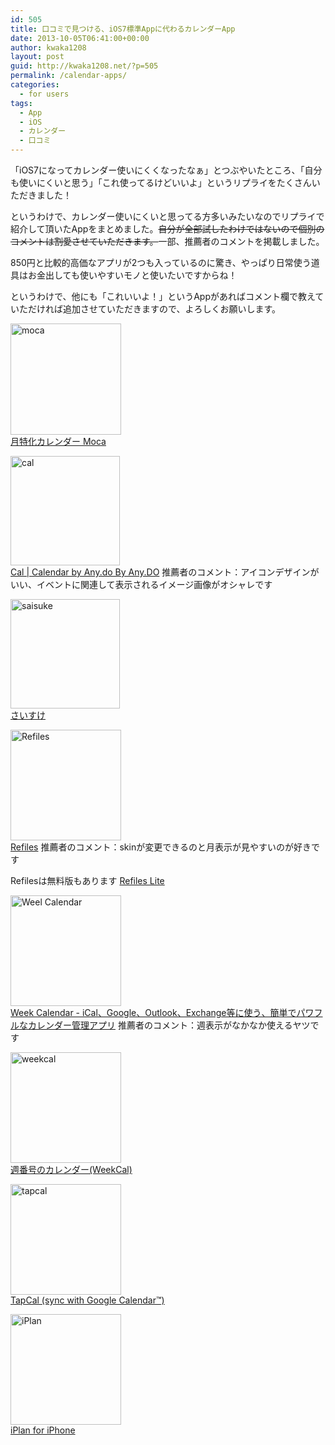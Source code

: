 ```yaml
---
id: 505
title: 口コミで見つける、iOS7標準Appに代わるカレンダーApp
date: 2013-10-05T06:41:00+00:00
author: kwaka1208
layout: post
guid: http://kwaka1208.net/?p=505
permalink: /calendar-apps/
categories:
  - for users
tags:
  - App
  - iOS
  - カレンダー
  - 口コミ
---
```

「iOS7になってカレンダー使いにくくなったなぁ」とつぶやいたところ、「自分も使いにくいと思う」「これ使ってるけどいいよ」というリプライをたくさんいただきました！

というわけで、カレンダー使いにくいと思ってる方多いみたいなのでリプライで紹介して頂いたAppをまとめました。<del datetime="2013-10-04T22:56:15+00:00">自分が全部試したわけではないので個別のコメントは割愛させていただきます。</del>一部、推薦者のコメントを掲載しました。

850円と比較的高価なアプリが2つも入っているのに驚き、やっぱり日常使う道具はお金出しても使いやすいモノと使いたいですからね！

というわけで、他にも「これいいよ！」というAppがあればコメント欄で教えていただければ追加させていただきますので、よろしくお願いします。

<a href="https://itunes.apple.com/jp/app/yue-te-huakarenda-moca/id533031474?mt=8"><img src="http://kwaka1208.net/wp-content/uploads/2013/10/moca.png" alt="moca" width="177" height="178" class="alignnone size-full wp-image-506" /><br />月特化カレンダー Moca</a>

<a href="https://itunes.apple.com/jp/app/cal-calendar-by-any.do/id648287824?mt=8"><img src="http://kwaka1208.net/wp-content/uploads/2013/10/cal.png" alt="cal" width="175" height="175" class="alignnone size-full wp-image-507" /><br />Cal | Calendar by Any.do By Any.DO</a>
推薦者のコメント：アイコンデザインがいい、イベントに関連して表示されるイメージ画像がオシャレです

<a href="https://itunes.apple.com/jp/app/saisuke/id289228987?mt=8"><img src="http://kwaka1208.net/wp-content/uploads/2013/10/saisuke.png" alt="saisuke" width="175" height="175" class="alignnone size-full wp-image-508" /><br />さいすけ</a>

<a href="https://itunes.apple.com/jp/app/refills-sukejuru-todo-guan/id341691394?mt=8"><img src="http://kwaka1208.net/wp-content/uploads/2013/10/refiles.png" alt="Refiles" width="177" height="177" class="alignnone size-full wp-image-509" /><br />Refiles</a>
推薦者のコメント：skinが変更できるのと月表示が見やすいのが好きです

Refilesは無料版もあります
<a href="https://itunes.apple.com/jp/app/refills-lite-sukejuru-todo/id480944934?mt=8">Refiles Lite</a>

<a href="https://itunes.apple.com/jp/app/week-calendar-ical-google/id381059732?mt=8"><img src="http://kwaka1208.net/wp-content/uploads/2013/10/weelcalendar.png" alt="Weel Calendar" width="177" height="177" class="alignnone size-full wp-image-514" /><br />Week Calendar - iCal、Google、Outlook、Exchange等に使う、簡単でパワフルなカレンダー管理アプリ</a>
推薦者のコメント：週表示がなかなか使えるヤツです

<a href="https://itunes.apple.com/jp/app/zhou-fan-haonokarenda-weekcal/id394637769?mt=8"><img src="http://kwaka1208.net/wp-content/uploads/2013/10/weekcal.png" alt="weekcal" width="177" height="177" class="alignnone size-full wp-image-510" /><br />週番号のカレンダー(WeekCal)</a>

<a href="https://itunes.apple.com/jp/app/tapcal-sync-google-calendar/id368004350?mt=8"><img src="http://kwaka1208.net/wp-content/uploads/2013/10/tapcal.png" alt="tapcal" width="177" height="177" class="alignnone size-full wp-image-512" /><br />TapCal (sync with Google Calendar™)</a>

<a href="https://itunes.apple.com/jp/app/iplan-for-iphone/id530765542?mt=8"><img src="http://kwaka1208.net/wp-content/uploads/2013/10/iPlan.png" alt="iPlan" width="177" height="177" class="alignnone size-full wp-image-515" /><br />iPlan for iPhone</a>